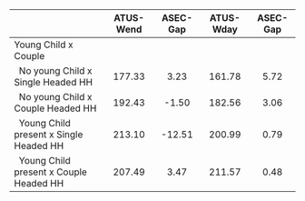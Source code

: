 
|                      |    ATUS-Wend |     ASEC-Gap |    ATUS-Wday |     ASEC-Gap |
| -------------------- | :----------: | :----------: | :----------: | :----------: |
| Young Child x Couple |              |              |              |              |
| &nbsp;&nbsp;No young Child x Single Headed HH |       177.33 |         3.23 |       161.78 |         5.72 |
| &nbsp;&nbsp;No young Child x Couple Headed HH |       192.43 |        -1.50 |       182.56 |         3.06 |
| &nbsp;&nbsp;Young Child present x Single Headed HH |       213.10 |       -12.51 |       200.99 |         0.79 |
| &nbsp;&nbsp;Young Child present x Couple Headed HH |       207.49 |         3.47 |       211.57 |         0.48 |

